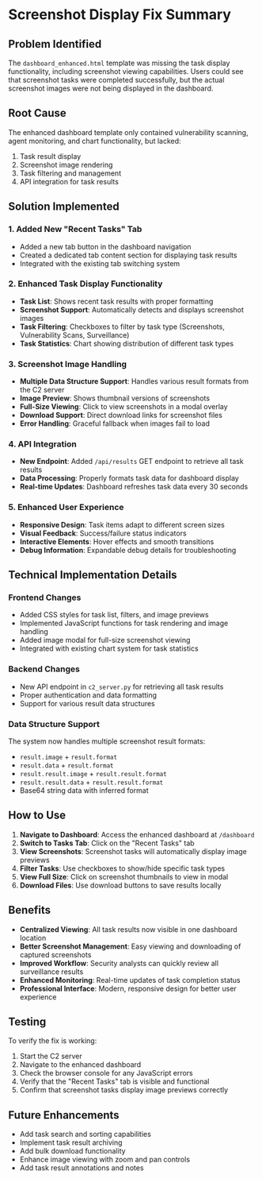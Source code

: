 # Screenshot Display Fix Summary

## Problem Identified
The `dashboard_enhanced.html` template was missing the task display functionality, including screenshot viewing capabilities. Users could see that screenshot tasks were completed successfully, but the actual screenshot images were not being displayed in the dashboard.

## Root Cause
The enhanced dashboard template only contained vulnerability scanning, agent monitoring, and chart functionality, but lacked:
1. Task result display
2. Screenshot image rendering
3. Task filtering and management
4. API integration for task results

## Solution Implemented

### 1. Added New "Recent Tasks" Tab
- Added a new tab button in the dashboard navigation
- Created a dedicated tab content section for displaying task results
- Integrated with the existing tab switching system

### 2. Enhanced Task Display Functionality
- **Task List**: Shows recent task results with proper formatting
- **Screenshot Support**: Automatically detects and displays screenshot images
- **Task Filtering**: Checkboxes to filter by task type (Screenshots, Vulnerability Scans, Surveillance)
- **Task Statistics**: Chart showing distribution of different task types

### 3. Screenshot Image Handling
- **Multiple Data Structure Support**: Handles various result formats from the C2 server
- **Image Preview**: Shows thumbnail versions of screenshots
- **Full-Size Viewing**: Click to view screenshots in a modal overlay
- **Download Support**: Direct download links for screenshot files
- **Error Handling**: Graceful fallback when images fail to load

### 4. API Integration
- **New Endpoint**: Added `/api/results` GET endpoint to retrieve all task results
- **Data Processing**: Properly formats task data for dashboard display
- **Real-time Updates**: Dashboard refreshes task data every 30 seconds

### 5. Enhanced User Experience
- **Responsive Design**: Task items adapt to different screen sizes
- **Visual Feedback**: Success/failure status indicators
- **Interactive Elements**: Hover effects and smooth transitions
- **Debug Information**: Expandable debug details for troubleshooting

## Technical Implementation Details

### Frontend Changes
- Added CSS styles for task list, filters, and image previews
- Implemented JavaScript functions for task rendering and image handling
- Added image modal for full-size screenshot viewing
- Integrated with existing chart system for task statistics

### Backend Changes
- New API endpoint in `c2_server.py` for retrieving all task results
- Proper authentication and data formatting
- Support for various result data structures

### Data Structure Support
The system now handles multiple screenshot result formats:
- `result.image` + `result.format`
- `result.data` + `result.format`
- `result.result.image` + `result.result.format`
- `result.result.data` + `result.result.format`
- Base64 string data with inferred format

## How to Use

1. **Navigate to Dashboard**: Access the enhanced dashboard at `/dashboard`
2. **Switch to Tasks Tab**: Click on the "Recent Tasks" tab
3. **View Screenshots**: Screenshot tasks will automatically display image previews
4. **Filter Tasks**: Use checkboxes to show/hide specific task types
5. **View Full Size**: Click on screenshot thumbnails to view in modal
6. **Download Files**: Use download buttons to save results locally

## Benefits

- **Centralized Viewing**: All task results now visible in one dashboard location
- **Better Screenshot Management**: Easy viewing and downloading of captured screenshots
- **Improved Workflow**: Security analysts can quickly review all surveillance results
- **Enhanced Monitoring**: Real-time updates of task completion status
- **Professional Interface**: Modern, responsive design for better user experience

## Testing

To verify the fix is working:
1. Start the C2 server
2. Navigate to the enhanced dashboard
3. Check the browser console for any JavaScript errors
4. Verify that the "Recent Tasks" tab is visible and functional
5. Confirm that screenshot tasks display image previews correctly

## Future Enhancements

- Add task search and sorting capabilities
- Implement task result archiving
- Add bulk download functionality
- Enhance image viewing with zoom and pan controls
- Add task result annotations and notes
